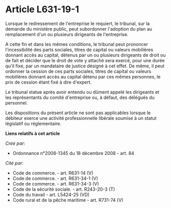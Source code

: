 # Article L631-19-1

Lorsque le redressement de l'entreprise le requiert, le tribunal, sur la demande du ministère public, peut subordonner
l'adoption du plan au remplacement d'un ou plusieurs dirigeants de l'entreprise. 

A cette fin et dans les mêmes conditions, le tribunal peut prononcer l'incessibilité des parts sociales, titres de capital ou
valeurs mobilières donnant accès au capital, détenus par un ou plusieurs dirigeants de droit ou de fait et décider que le
droit de vote y attaché sera exercé, pour une durée qu'il fixe, par un mandataire de justice désigné à cet effet. De même, il
peut ordonner la cession de ces parts sociales, titres de capital ou valeurs mobilières donnant accès au capital détenu par
ces mêmes personnes, le prix de cession étant fixé à dire d'expert. 

Le tribunal statue après avoir entendu ou dûment appelé les dirigeants et les représentants du comité d'entreprise ou, à
défaut, des délégués du personnel. 

Les dispositions du présent article ne sont pas applicables lorsque le débiteur exerce une activité professionnelle libérale
soumise à un statut législatif ou réglementaire.

**Liens relatifs à cet article**

_Créé par_:

  - Ordonnance n°2008-1345 du 18 décembre 2008 - art.  84

_Cité par_:

  - Code de commerce. - art. R631-14 (V)
  - Code de commerce. - art. R631-34-1 (V)
  - Code de commerce. - art. R631-34-3 (V)
  - Code de la sécurité sociale. - art. R243-20-3 (T)
  - Code du travail - art. L5424-25 (VD)
  - Code rural et de la pêche maritime - art. R731-74 (V)
